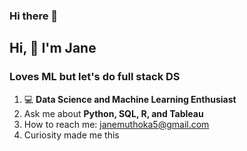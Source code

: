 ### Hi there 👋

## Hi, 🤝 I'm Jane
### Loves ML but let's do full stack DS

1. 💻 **Data Science and Machine Learning Enthusiast**
2. Ask me about **Python, SQL, R, and Tableau**
3. How to reach me: janemuthoka5@gmail.com
4. Curiosity made me this


